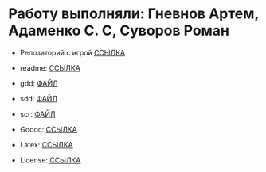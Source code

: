 # Работу выполняли: Гневнов Артем, Адаменко С. С, Суворов Роман


- Репозиторий с игрой [ССЫЛКА](https://github.com/webbsalad/tetris)

- readme: [ССЫЛКА](https://github.com/webbsalad/tetris/blob/main/README.md)
- gdd: [ФАЙЛ](files/gdd.md)
- sdd: [ФАЙЛ](files/sdd.md)
- scr: [ФАЙЛ](files/srs.md)
- Godoc: [ССЫЛКА](https://pkg.go.dev/github.com/webbsalad/tetris)
- Latex: [ССЫЛКА](https://www.overleaf.com/project/676591221c704173a187d1de)
- License: [ССЫЛКА](https://github.com/webbsalad/tetris/blob/main/LICENSE)